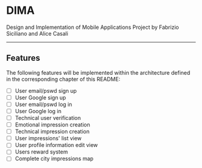 # DIMA
Design and Implementation of Mobile Applications Project by Fabrizio Siciliano and Alice Casali

---

## Features 

The following features will be implemented within the architecture defined in the corresponding chapter of this README:
- [ ] User email/pswd sign up
- [ ] User Google sign up
- [ ] User email/pswd log in 
- [ ] User Google log in
- [ ] Technical user verification
- [ ] Emotional impression creation
- [ ] Technical impression creation
- [ ] User impressions' list view
- [ ] User profile information edit view
- [ ] Users reward system
- [ ] Complete city impressions map